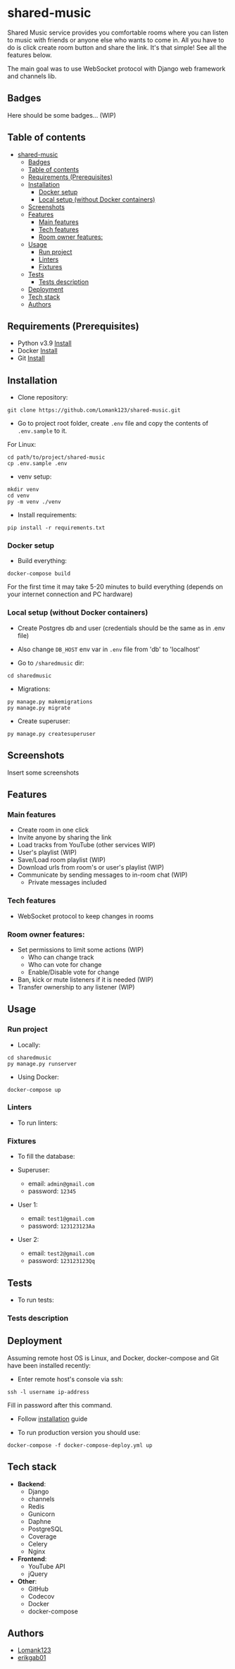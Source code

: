 # shared-music
Shared Music service provides you comfortable rooms where you can listen to music with friends or anyone else who wants to come in. All you have to do is click create room button and share the link. It's that simple! See all the features below.

The main goal was to use WebSocket protocol with Django web framework and channels lib.

## Badges

Here should be some badges... (WIP)


## Table of contents

- [shared-music](#shared-music)
  - [Badges](#badges)
  - [Table of contents](#table-of-contents)
  - [Requirements (Prerequisites)](#requirements-prerequisites)
  - [Installation](#installation)
    - [Docker setup](#docker-setup)
    - [Local setup (without Docker containers)](#local-setup-without-docker-containers)
  - [Screenshots](#screenshots)
  - [Features](#features)
    - [Main features](#main-features)
    - [Tech features](#tech-features)
    - [Room owner features:](#room-owner-features)
  - [Usage](#usage)
    - [Run project](#run-project)
    - [Linters](#linters)
    - [Fixtures](#fixtures)
  - [Tests](#tests)
    - [Tests description](#tests-description)
  - [Deployment](#deployment)
  - [Tech stack](#tech-stack)
  - [Authors](#authors)


## Requirements (Prerequisites)

- Python v3.9 [Install](https://www.python.org/downloads/release/python-390/)
- Docker [Install](https://www.docker.com/products/docker-desktop)
- Git [Install](https://git-scm.com/book/en/v2/Getting-Started-Installing-Git)


## Installation

- Clone repository:
```
git clone https://github.com/Lomank123/shared-music.git
```

- Go to project root folder, create `.env` file and copy the contents of `.env.sample` to it.

For Linux:
```
cd path/to/project/shared-music
cp .env.sample .env
```

- venv setup:
```
mkdir venv
cd venv
py -m venv ./venv
```

- Install requirements:
```
pip install -r requirements.txt
```

### Docker setup

- Build everything:
```
docker-compose build
``` 

For the first time it may take 5-20 minutes to build everything (depends on your internet connection and PC hardware)


### Local setup (without Docker containers)

- Create Postgres db and user (credentials should be the same as in .env file)

- Also change `DB_HOST` env var in `.env` file from 'db' to 'localhost'

- Go to `/sharedmusic` dir:
```
cd sharedmusic
```

-  Migrations:
```
py manage.py makemigrations
py manage.py migrate
```

- Create superuser:
```
py manage.py createsuperuser
```


## Screenshots

Insert some screenshots


## Features

### Main features
- Create room in one click
- Invite anyone by sharing the link
- Load tracks from YouTube (other services WIP)
- User's playlist (WIP)
- Save/Load room playlist (WIP)
- Download urls from room's or user's playlist (WIP)
- Communicate by sending messages to in-room chat (WIP)
    - Private messages included

### Tech features
- WebSocket protocol to keep changes in rooms

### Room owner features:
- Set permissions to limit some actions (WIP)
    - Who can change track
    - Who can vote for change
    - Enable/Disable vote for change
- Ban, kick or mute listeners if it is needed (WIP)
- Transfer ownership to any listener (WIP)


## Usage

### Run project

- Locally:
```
cd sharedmusic
py manage.py runserver
```

- Using Docker:
```
docker-compose up
```

### Linters
- To run linters:

### Fixtures
- To fill the database:

- Superuser:
    - email: `admin@gmail.com`
    - password: `12345`
- User 1:
    - email: `test1@gmail.com`
    - password: `123123123Aa`
- User 2:
    - email: `test2@gmail.com`
    - password: `123123123Qq`


## Tests

- To run tests:


### Tests description


## Deployment

Assuming remote host OS is Linux, and Docker, docker-compose and Git have been installed recently:

- Enter remote host's console via ssh:
```
ssh -l username ip-address 
```
Fill in password after this command.

- Follow [installation](#installation) guide

- To run production version you should use:
```
docker-compose -f docker-compose-deploy.yml up
```


## Tech stack

- **Backend**:
    - Django
    - channels
    - Redis
    - Gunicorn
    - Daphne
    - PostgreSQL
    - Coverage
    - Celery
    - Nginx
- **Frontend**:
    - YouTube API
    - jQuery
- **Other**:
    - GitHub
    - Codecov
    - Docker
    - docker-compose


## Authors

- [Lomank123](https://github.com/Lomank123)
- [erikgab01](https://github.com/erikgab01)